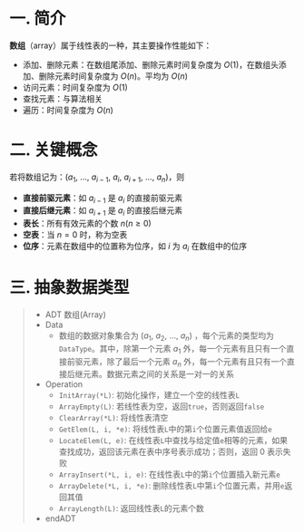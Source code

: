 # 一. 简介

**数组**（array）属于线性表的一种，其主要操作性能如下：

- 添加、删除元素：在数组尾添加、删除元素时间复杂度为 $O(1)$，在数组头添加、删除元素时间复杂度为 $O(n)$。平均为 $O(n)$
- 访问元素：时间复杂度为 $O(1)$
- 查找元素：与算法相关
- 遍历：时间复杂度为 $O(n)$



# 二. 关键概念

若将数组记为：$(a_1,\ \dots,\ a_{i-1},\ a_i,\ a_{i+1},\ \dots,\ a_n)$，则

- **直接前驱元素**：如 $a_{i-1}$ 是 $a_i$ 的直接前驱元素
- **直接后继元素**：如 $a_{i+1}$ 是 $a_i$ 的直接后继元素
- **表长**：所有有效元素的个数 $n(n\geqslant 0)$
- **空表**：当 $n=0$ 时，称为空表
- **位序**：元素在数组中的位置称为位序，如 $i$ 为 $a_i$ 在数组中的位序



# 三. 抽象数据类型

> - ADT 数组(Array)  
> - Data
>   - 数组的数据对象集合为 $(a_1,\ a_2,\ \dots,\ a_n)$ ，每个元素的类型均为`DataType`。其中，除第一个元素 $a_1$ 外，每一个元素有且只有一个直接前驱元素，除了最后一个元素 $a_n$ 外，每一个元素有且只有一个直接后继元素。数据元素之间的关系是一对一的关系
>  - Operation
>    - `InitArray(*L)`: 初始化操作，建立一个空的线性表`L`
>    - `ArrayEmpty(L)`: 若线性表为空，返回`true`，否则返回`false`
>    - `ClearArray(*L)`: 将线性表清空
>    - `GetElem(L, i, *e)`: 将线性表`L`中的第`i`个位置元素值返回给`e`
>    - `LocateElem(L, e)`: 在线性表`L`中查找与给定值`e`相等的元素，如果查找成功，返回该元素在表中序号表示成功；否则，返回 0 表示失败
>    - `ArrayInsert(*L, i, e)`: 在线性表`L`中的第`i`个位置插入新元素`e`
>    - `ArrayDelete(*L, i, *e)`: 删除线性表`L`中第`i`个位置元素，并用`e`返回其值
>    - `ArrayLength(L)`: 返回线性表`L`的元素个数
> - endADT